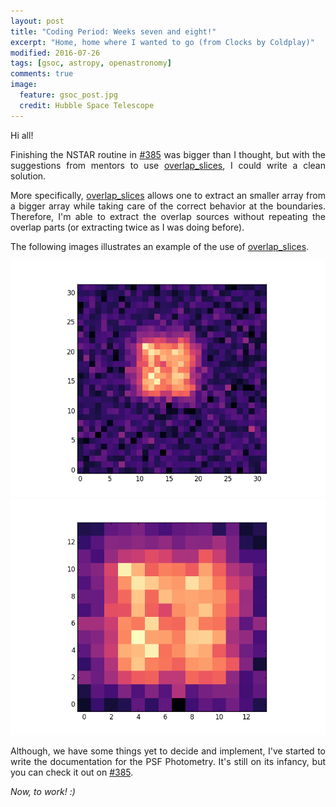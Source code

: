 ```yaml
---
layout: post
title: "Coding Period: Weeks seven and eight!"
excerpt: "Home, home where I wanted to go (from Clocks by Coldplay)" 
modified: 2016-07-26
tags: [gsoc, astropy, openastronomy]
comments: true
image:
  feature: gsoc_post.jpg
  credit: Hubble Space Telescope
---
```


Hi all!

<p style='text-align: justify;'>
Finishing the NSTAR routine in <a href="https://github.com/astropy/photutils/pull/385">#385</a> was bigger than I thought, but with the suggestions from mentors to use <a href="http://docs.astropy.org/en/stable/api/astropy.nddata.utils.overlap_slices.html">overlap_slices</a>, I could write a clean solution.
</p>

<p style='text-align: justify;'>
More specifically, <u>overlap_slices</u> allows one to extract an smaller array from a bigger array while taking care of the correct behavior at the boundaries. Therefore, I'm able to extract the overlap sources without repeating the overlap parts (or extracting twice as I was doing before).
</p>

The following images illustrates an example of the use of <u>overlap_slices</u>.

<center>
  <img src="../images/week_seven/field.png" alt="field">
</center>

<center>
  <img src="../images/week_seven/sources.png" alt="sources">
</center>

<p style='text-align: justify;'>
Although, we have some things yet to decide and implement, I've started to write the documentation for the PSF Photometry. It's still on its infancy, but you can check it out on <a href="https://github.com/astropy/photutils/pull/385">#385</a>.
</p>

<p style='text-align: justify;'>
<i>Now, to work! :)</i>
</p>

